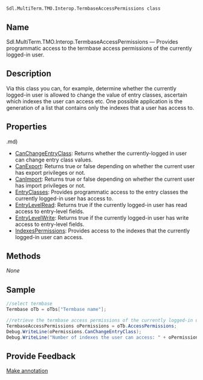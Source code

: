 

# 
    Sdl.MultiTerm.TMO.Interop.TermbaseAccessPermissions class




## Name

Sdl.MultiTerm.TMO.Interop.TermbaseAccessPermissions —          Provides programmatic access to the termbase access permissions of the currently logged-in user.



## Description



Via this class you can, for example, determine whether the currently logged-in user is allowed to change the value of entry classes, ascertain which indexes the user can access etc. One possible application is the generation of a list that contains only the indexes that a user has access to.



## Properties
.md)
* [CanChangeEntryClass](Sdl.MultiTerm.TMO.Interop.TermbaseAccessPermissions.CanChangeEntryClass.md): Returns whether the currently-logged in user can change entry class values.
* [CanExport](Sdl.MultiTerm.TMO.Interop.TermbaseAccessPermissions.CanExport.md): Returns true or false depending on whether the current user has export privileges or not.
* [CanImport](Sdl.MultiTerm.TMO.Interop.TermbaseAccessPermissions.CanImport.md): Returns true or false depending on whether the current user has import privileges or not.
* [EntryClasses](Sdl.MultiTerm.TMO.Interop.TermbaseAccessPermissions.EntryClasses.md): Provides programmatic access to the entry classes the currently logged-in user has access to.
* [EntryLevelRead](Sdl.MultiTerm.TMO.Interop.TermbaseAccessPermissions.EntryLevelRead.md): Returns true if the currently logged-in user has read access to entry-level fields.
* [EntryLevelWrite](Sdl.MultiTerm.TMO.Interop.TermbaseAccessPermissions.EntryLevelWrite.md): Returns true if the currently logged-in user has write access to entry-level fields.
* [IndexesPermissions](Sdl.MultiTerm.TMO.Interop.TermbaseAccessPermissions.IndexesPermissions.md): Provides access to the indexes that the currently logged-in user can access.




## Methods
*None*


## Sample


```cs
//select termbase
Termbase oTb = oTbs["Termbase name"];

//retrieve the termbase access permissions of the currently logged-in user
TermbaseAccessPermissions oPermissions = oTb.AccessPermissions;
Debug.WriteLine(oPermissions.CanChangeEntryClass);
Debug.WriteLine("Number of indexes the user can access: " + oPermissions.IndexesPermissions.Count.ToString());
```



## Provide Feedback

[Make annotation](mailto:sdk-feedback@sdl.com&amp;subject=Reference%20for%20Sdl.MultiTerm.TMO.Interop.TermbaseAccessPermissions)

